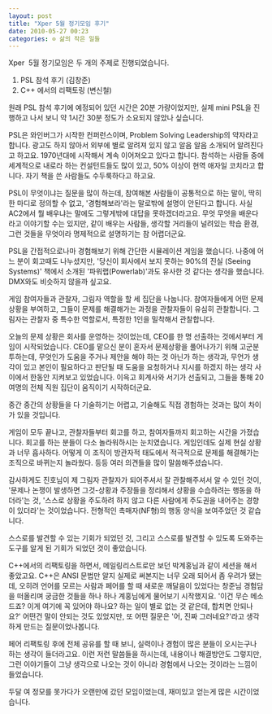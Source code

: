 ```yaml
---
layout: post
title: "Xper 5월 정기모임 후기"
date: 2010-05-27 00:23
categories: ⊙ 삶의 작은 일들
---
```


Xper  5월 정기모임은 두 개의 주제로 진행되었습니다.

1. PSL 참석 후기 (김창준)
2. C++ 에서의 리팩토링 (변신철)

원래 PSL 참석 후기에 예정되어 있던 시간은 20분 가량이었지만, 실제 mini PSL을 진행하고 나서 보니 약 1시간 30분 정도가 소요되지 않았나 싶습니다.

PSL은 와인버그가 시작한 컨퍼런스이며, Problem Solving Leadership의 약자라고 합니다. 광고도 하지 않아서 외부에 별로 알려져 있지 않고 알음 알음 소개되어 알려진다고 하고요. 1970년대에 시작해서 계속 이어져오고 있다고 합니다. 참석하는 사람들 중에 세계적으로 내로라 하는 컨설턴트들도 많이 있고, 50% 이상이 현역 애자일 코치라고 합니다. 자기 책을 쓴 사람들도 수두룩하다고 하고요.

PSL이 무엇이냐는 질문을 많이 하는데, 참여해본 사람들이 공통적으로 하는 말이, 딱히 한 마디로 정의할 수 없고, '경험해보라'라는 말로밖에 설명이 안된다고 합니다. 사실 AC2에서 뭘 배우냐는 말에도 그렇게밖에 대답을 못하겠더라고요. 무엇 무엇을 배운다라고 이야기할 수는 있지만, 같이 배우는 사람들, 생각할 거리들이 널려있는 학습 환경, 그런 것들을 무엇이라 명제적으로 설명하기는 참 어렵더군요.

PSL을 간접적으로나마 경험해보기 위해 간단한 시뮬레이션 게임을 했습니다. 나중에 어느 분이 회고때도 나누셨지만, '당신이 회사에서 보지 못하는 90%의 진실 (Seeing Systems)' 책에서 소개된 '파워랩(Powerlab)'과도 유사한 것 같다는 생각을 했습니다. DMX와도 비슷하지 않을까 싶고요.

게임 참여자들과 관찰자, 그림자 역할을 할 세 집단을 나눕니다. 참여자들에게 어떤 문제상황을 부여하고, 그들이 문제를 해결해가는 과정을 관찰자들이 유심히 관찰합니다. 그림자는 관찰자 중 특수한 역할로서, 특정한 1인을 밀착해서 관찰합니다.

오늘의 문제 상황은 회사를 운영하는 것이었는데, CEO를 한 명 선출하는 것에서부터 게임이 시작되었습니다. CEO를 맡으신 분이 혼자서 문제상황을 풀어나가기 위해 고군분투하는데, 무엇인가 도움을 주거나 제안을 해야 하는 것 아닌가 하는 생각과, 무언가 생각이 있고 본인이 필요하다고 판단될 때 도움을 요청하거나 지시를 하겠지 하는 생각 사이에서 한동안 지켜보고 있었습니다. 이윽고 회계사와 서기가 선출되고, 그들을 통해 20여명의 전체 직원 집단이 움직이기 시작하더군요. 

중간 중간의 상황들을 다 기술하기는 어렵고, 기술해도 직접 경험하는 것과는 많이 차이가 있을 것입니다.

게임이 모두 끝나고, 관찰자들부터 회고를 하고, 참여자들까지 회고하는 시간을 가졌습니다. 회고를 하는 분들이 다소 놀라워하시는 눈치였습니다. 게임인데도 실제 현실 상황과 너무 흡사하다. 어떻게 이 조직이 방관자적 태도에서 적극적으로 문제를 해결해가는 조직으로 바뀌는지 놀라웠다. 등등 여러 의견들을 많이 말씀해주셨습니다.

감사하게도 진호님이 제 그림자 관찰자가 되어주셔서 잘 관찰해주셔서 알 수 있던 것이, '문제나 논쟁이 발생하면 그것-상황과 주장들을 정리해서 상황을 수습하려는 행동을 하더라'는 것, '스스로 상황을 주도하려 하지 않고 다른 사람에게 주도권을 내어주는 경향이 있더라'는 것이었습니다. 전형적인 촉매자(NF형)의 행동 양식을 보여주었던 것 같습니다.

스스로를 발견할 수 있는 기회가 되었던 것, 그리고 스스로를 발견할 수 있도록 도와주는 도구를 알게 된 기회가 되었던 것이 좋았습니다.

C++에서의 리팩토링을 하면서, 메일링리스트로만 보던 박계홍님과 같이 세션을 해서 좋았고요. C++은 ANSI 문법만 알지 실제로 써본지는 너무 오래 되어서 좀 우려가 됐는데, 오히려 언어를 모르는 사람과 페어를 할 때 새로운 깨달음이 있었다는 창준님 경험담을 떠올리며 궁금한 것들을 하나 하나 계홍님에게 물어보기 시작했지요. '이건 무슨 메소드죠? 이게 여기에 꼭 있어야 하나요? 하는 일이 별로 없는 것 같은데, 합치면 안되나요?' 어떤건 말이 안되는 것도 있었지만, 또 어떤 질문은 '어, 진짜 그러네요?'라고 생각하게 만드는 질문이었나봅니다.

페어 리팩토링 후에 전체 공유를 할 때 보니, 실력이나 경험이 많은 분들이 오시는구나 하는 생각이 들더라고요. 이런 저런 말씀들을 하시는데, 내용이나 해결방안도 그렇지만, 그런 이야기들이 그냥 생각으로 나오는 것이 아니라 경험에서 나오는 것이라는 느낌이 들었습니다.

두달 여 정모를 못가다가 오랜만에 갔던 모임이었는데, 재미있고 얻는게 많은 시간이었습니다.

       
